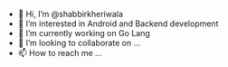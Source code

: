 - 👋 Hi, I’m @shabbirkheriwala
- 👀 I’m interested in Android and Backend development
- 🌱 I’m currently working on Go Lang
- 💞️ I’m looking to collaborate on ...
- 📫 How to reach me ...

<!---
shabbirkheriwala/shabbirkheriwala is a ✨ special ✨ repository because its `README.md` (this file) appears on your GitHub profile.
You can click the Preview link to take a look at your changes.
--->
